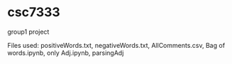 # csc7333
group1 project

Files used: 
positiveWords.txt, 
negativeWords.txt, 
AllComments.csv, 
Bag of words.ipynb, 
only Adj.ipynb, 
parsingAdj



